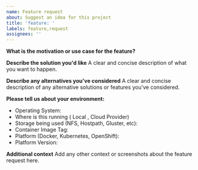 ```yaml
---
name: Feature request
about: Suggest an idea for this project
title: 'feature: '
labels: feature,request
assignees: ''
---
```


**What is the motivation or use case for the feature?**

**Describe the solution you'd like**
A clear and concise description of what you want to happen.

**Describe any alternatives you've considered**
A clear and concise description of any alternative solutions or features you've considered.

**Please tell us about your environment:**

* Operating System:
* Where is this running ( Local , Cloud Provider)
* Storage being used (NFS, Hostpath, Gluster, etc):
* Container Image Tag:
* Platform (Docker, Kubernetes, OpenShift):
* Platform Version:

**Additional context**
Add any other context or screenshots about the feature request here.
